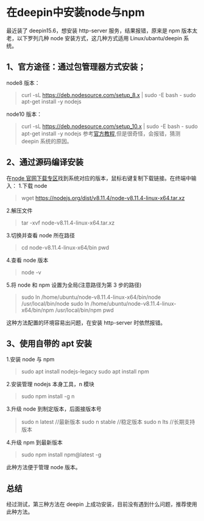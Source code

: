 # 在deepin中安装node与npm


最近装了 deepin15.6，想安装 http-server 服务，结果报错，原来是 npm 版本太老，以下罗列几种 node 安装方式，这几种方式适用 Linux/ubantu/deepin 系统。

## 1、官方途径：通过包管理器方式安装；

node8 版本：

> curl -sL https://deb.nodesource.com/setup_8.x | sudo -E bash -
> sudo apt-get install -y nodejs

node10 版本：

> curl -sL https://deb.nodesource.com/setup_10.x | sudo -E bash -
> sudo apt-get install -y nodejs
> 参考[官方教程](https://nodejs.org/zh-cn/download/package-manager/),但是很奇怪，会报错，猜测 deepin 系统的原因。

## 2、通过源码编译安装

在[node 官网下载专区](https://nodejs.org/en/download/)找到系统对应的版本，鼠标右键复制下载链接。在终端中输入： 1.下载 node

> wget https://nodejs.org/dist/v8.11.4/node-v8.11.4-linux-x64.tar.xz

2.解压文件

> tar -xvf node-v8.11.4-linux-x64.tar.xz

3.切换并查看 node 所在路径

> cd node-v8.11.4-linux-x64/bin
> pwd

4.查看 node 版本

> node -v

5.将 node 和 npm 设置为全局(注意路径为第 3 步的路径)

> sudo ln /home/ubuntu/node-v8.11.4-linux-x64/bin/node /usr/local/bin/node
> sudo ln /home/ubuntu/node-v8.11.4-linux-x64/bin/npm /usr/local/bin/npm
> pwd

这种方法配置的环境容易出问题，在安装 http-server 时依然报错。

## 3、使用自带的 apt 安装

1.安装 node 与 npm

> sudo apt install nodejs-legacy
> sudo apt install npm

2.安装管理 nodejs 本身工具，n 模块

> sudo npm install -g n

3.升级 node 到制定版本，后面接版本号

> sudo n latest //最新版本
> sudo n stable //稳定版本
> sudo n lts //长期支持版本

4.升级 npm 到最新版本

> sudo npm install npm@latest -g

此种方法便于管理 node 版本。

## 总结

经过测试，第三种方法在 deepin 上成功安装，目前没有遇到什么问题，推荐使用此种方法。

